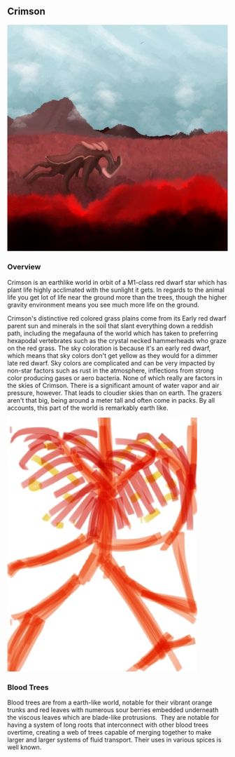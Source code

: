 ## Crimson

![Red Plains](/Stellar_Abyss_Setting_Bible/Photo_Directory/CrimsonImage.png "Red World")

### Overview

Crimson is an earthlike world in orbit of a M1-class red dwarf star which has plant life highly acclimated with the sunlight it gets.  In regards to the animal life you get  lot of life near the ground more than the trees, though the higher gravity environment means you see much more life on the ground.

Crimson's distinctive red colored grass plains come from its Early red dwarf parent sun and minerals in the soil that slant everything down a reddish path, including the megafauna of the world which has taken to preferring hexapodal vertebrates such as the crystal necked hammerheads who graze on the red grass. The sky coloration is because it's an early red dwarf, which means that sky colors don't get yellow as they would for a dimmer late red dwarf. Sky colors are complicated and can be very impacted by non-star factors such as rust in the atmosphere, inflections from strong color producing gases or aero bacteria. None of which really are factors in the skies of Crimson. There is a significant amount of water vapor and air pressure, however. That leads to cloudier skies than on earth. The grazers aren't that big, being around a meter tall and often come in packs. By all accounts, this part of the world is remarkably earth like.

![Red World](/Stellar_Abyss_Setting_Bible/Photo_Directory/Crimson.png "Red World")

### Blood Trees

Blood trees are from a earth-like world, notable for their vibrant orange trunks and red leaves with numerous sour berries embedded underneath the viscous leaves which are blade-like protrusions.  They are notable for having a system of long roots that interconnect with other blood trees overtime, creating a web of trees capable of merging together to make larger and larger systems of fluid transport.  Their uses in various spices is well known.
